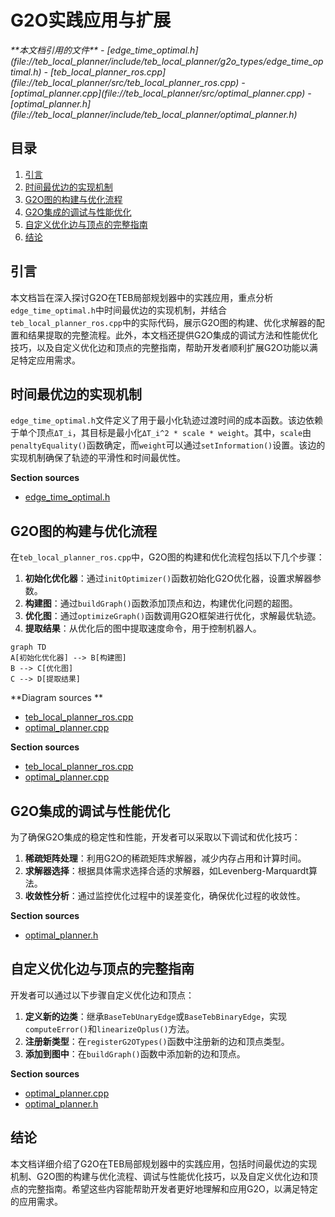# G2O实践应用与扩展

<cite>
**本文档引用的文件**   
- [edge_time_optimal.h](file://teb_local_planner/include/teb_local_planner/g2o_types/edge_time_optimal.h)
- [teb_local_planner_ros.cpp](file://teb_local_planner/src/teb_local_planner_ros.cpp)
- [optimal_planner.cpp](file://teb_local_planner/src/optimal_planner.cpp)
- [optimal_planner.h](file://teb_local_planner/include/teb_local_planner/optimal_planner.h)
</cite>

## 目录
1. [引言](#引言)
2. [时间最优边的实现机制](#时间最优边的实现机制)
3. [G2O图的构建与优化流程](#g2o图的构建与优化流程)
4. [G2O集成的调试与性能优化](#g2o集成的调试与性能优化)
5. [自定义优化边与顶点的完整指南](#自定义优化边与顶点的完整指南)
6. [结论](#结论)

## 引言
本文档旨在深入探讨G2O在TEB局部规划器中的实践应用，重点分析`edge_time_optimal.h`中时间最优边的实现机制，并结合`teb_local_planner_ros.cpp`中的实际代码，展示G2O图的构建、优化求解器的配置和结果提取的完整流程。此外，本文档还提供G2O集成的调试方法和性能优化技巧，以及自定义优化边和顶点的完整指南，帮助开发者顺利扩展G2O功能以满足特定应用需求。

## 时间最优边的实现机制
`edge_time_optimal.h`文件定义了用于最小化轨迹过渡时间的成本函数。该边依赖于单个顶点`ΔT_i`，其目标是最小化`ΔT_i^2 * scale * weight`。其中，`scale`由`penaltyEquality()`函数确定，而`weight`可以通过`setInformation()`设置。该边的实现机制确保了轨迹的平滑性和时间最优性。

**Section sources**
- [edge_time_optimal.h](file://teb_local_planner/include/teb_local_planner/g2o_types/edge_time_optimal.h#L1-L117)

## G2O图的构建与优化流程
在`teb_local_planner_ros.cpp`中，G2O图的构建和优化流程包括以下几个步骤：
1. **初始化优化器**：通过`initOptimizer()`函数初始化G2O优化器，设置求解器参数。
2. **构建图**：通过`buildGraph()`函数添加顶点和边，构建优化问题的超图。
3. **优化图**：通过`optimizeGraph()`函数调用G2O框架进行优化，求解最优轨迹。
4. **提取结果**：从优化后的图中提取速度命令，用于控制机器人。

```mermaid
graph TD
A[初始化优化器] --> B[构建图]
B --> C[优化图]
C --> D[提取结果]
```

**Diagram sources **
- [teb_local_planner_ros.cpp](file://teb_local_planner/src/teb_local_planner_ros.cpp#L38-L78)
- [optimal_planner.cpp](file://teb_local_planner/src/optimal_planner.cpp#L156-L190)

**Section sources**
- [teb_local_planner_ros.cpp](file://teb_local_planner/src/teb_local_planner_ros.cpp#L38-L78)
- [optimal_planner.cpp](file://teb_local_planner/src/optimal_planner.cpp#L156-L190)

## G2O集成的调试与性能优化
为了确保G2O集成的稳定性和性能，开发者可以采取以下调试和优化技巧：
1. **稀疏矩阵处理**：利用G2O的稀疏矩阵求解器，减少内存占用和计算时间。
2. **求解器选择**：根据具体需求选择合适的求解器，如Levenberg-Marquardt算法。
3. **收敛性分析**：通过监控优化过程中的误差变化，确保优化过程的收敛性。

**Section sources**
- [optimal_planner.h](file://teb_local_planner/include/teb_local_planner/optimal_planner.h#L372-L385)

## 自定义优化边与顶点的完整指南
开发者可以通过以下步骤自定义优化边和顶点：
1. **定义新的边类**：继承`BaseTebUnaryEdge`或`BaseTebBinaryEdge`，实现`computeError()`和`linearizeOplus()`方法。
2. **注册新类型**：在`registerG2OTypes()`函数中注册新的边和顶点类型。
3. **添加到图中**：在`buildGraph()`函数中添加新的边和顶点。

**Section sources**
- [optimal_planner.cpp](file://teb_local_planner/src/optimal_planner.cpp#L156-L190)
- [optimal_planner.h](file://teb_local_planner/include/teb_local_planner/optimal_planner.h#L372-L385)

## 结论
本文档详细介绍了G2O在TEB局部规划器中的实践应用，包括时间最优边的实现机制、G2O图的构建与优化流程、调试与性能优化技巧，以及自定义优化边和顶点的完整指南。希望这些内容能帮助开发者更好地理解和应用G2O，以满足特定的应用需求。
